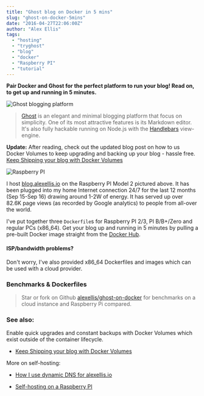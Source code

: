 ```yaml
---
title: "Ghost blog on Docker in 5 mins"
slug: "ghost-on-docker-5mins"
date: "2016-04-27T22:06:00Z"
author: "Alex Ellis"
tags:
  - "hosting"
  - "tryghost"
  - "blog"
  - "docker"
  - "Raspberry PI"
  - "tutorial"
---
```


**Pair Docker and Ghost for the perfect platform to run your blog! Read on, to get up and running in 5 minutes.**

![Ghost blogging platform](/content/images/2016/04/ghost_small-2.png)

> [Ghost](https://ghost.org) is an elegant and minimal blogging platform that focus on simplicity. One of its most attractive features is its Markdown editor. It's also fully hackable running on Node.js with the [Handlebars](http://handlebarsjs.com) view-engine.

**Update:** After reading, check out the updated blog post on how to us Docker Volumes to keep upgrading and backing up your blog - hassle free. [Keep Shipping your blog with Docker Volumes](http://blog.alexellis.io/keeping-shipping-your-blog/)

![Raspberry PI](/content/images/2016/04/pi_blog_top.jpeg)

I host [blog.alexellis.io](http://blog.alexellis.io) on the  Raspberry PI Model 2 pictured above. It has been plugged into my home Internet connection 24/7 for the last 12 months (Sep 15-Sep 16) drawing around 1-2W of energy. It has served up over 82.6K page views (as recorded by Google analytics) to people from all-over the world. 

I've put together three `Dockerfile`s for Raspberry PI 2/3, PI B/B+/Zero and regular PCs (x86_64). Get your blog up and running in 5 minutes by pulling a pre-built Docker image straight from the [Docker Hub](https://hub.docker.com/r/alexellis2/ghost-on-docker/).

#### ISP/bandwidth problems?

Don't worry, I've also provided x86_64 Dockerfiles and images which can be used with a cloud provider.

### Benchmarks & Dockerfiles

> Star or fork on Github [alexellis/ghost-on-docker](https://github.com/alexellis/ghost-on-docker) for benchmarks on a cloud instance and Raspberry Pi compared.

### See also:

Enable quick upgrades and constant backups with Docker Volumes which exist outside of the container lifecycle.

* [Keep Shipping your blog with Docker Volumes](http://blog.alexellis.io/keeping-shipping-your-blog/)

More on self-hosting:

* [How I use dynamic DNS for alexellis.io](http://blog.alexellis.io/alexellis-io/)

* [Self-hosting on a Raspberry PI](http://blog.alexellis.io/self-hosting-on-a-pi/)
